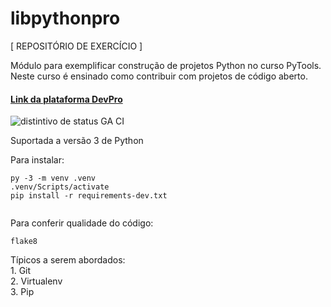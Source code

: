 # libpythonpro

[ REPOSITÓRIO DE EXERCÍCIO ]

Módulo para exemplificar construção de projetos Python no curso PyTools. 
Neste curso é ensinado como contribuir com projetos de código aberto.

#### [Link da plataforma DevPro](Loginhttps://www.dev.pro.br) 

![distintivo de status GA CI](https://github.com/R-Lemos-prog/libpythonpro/actions/workflows/python-app.yml/badge.svg)

Suportada a versão 3 de Python

Para instalar: 
````commandline
py -3 -m venv .venv    
.venv/Scripts/activate
pip install -r requirements-dev.txt
   
````

Para conferir qualidade do código:
````commandline
flake8
````

Típicos a serem abordados:  
    1. Git  
    2. Virtualenv  
    3. Pip



